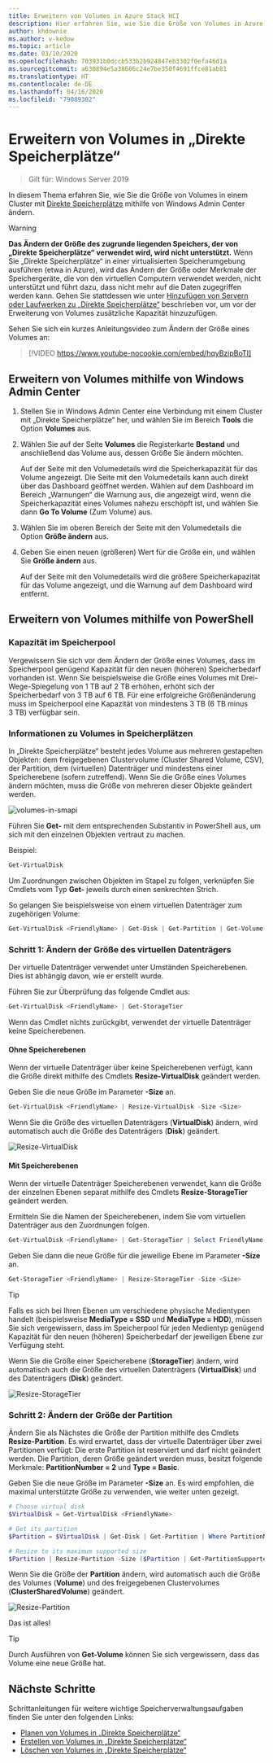 ```yaml
---
title: Erweitern von Volumes in Azure Stack HCI
description: Hier erfahren Sie, wie Sie die Größe von Volumes in Azure Stack HCI mithilfe von Windows Admin Center und PowerShell ändern.
author: khdownie
ms.author: v-kedow
ms.topic: article
ms.date: 03/10/2020
ms.openlocfilehash: 703931b0dccb533b2b924847eb3302f0efa46d1a
ms.sourcegitcommit: a630894e5a38666c24e7be350f4691ffce81ab81
ms.translationtype: HT
ms.contentlocale: de-DE
ms.lasthandoff: 04/16/2020
ms.locfileid: "79089302"
---
```

# <a name="extending-volumes-in-storage-spaces-direct"></a>Erweitern von Volumes in „Direkte Speicherplätze“
> Gilt für: Windows Server 2019

In diesem Thema erfahren Sie, wie Sie die Größe von Volumes in einem Cluster mit [Direkte Speicherplätze](/windows-server/storage/storage-spaces/storage-spaces-direct-overview) mithilfe von Windows Admin Center ändern.

> [!WARNING]
> **Das Ändern der Größe des zugrunde liegenden Speichers, der von „Direkte Speicherplätze“ verwendet wird, wird nicht unterstützt.** Wenn Sie „Direkte Speicherplätze“ in einer virtualisierten Speicherumgebung ausführen (etwa in Azure), wird das Ändern der Größe oder Merkmale der Speichergeräte, die von den virtuellen Computern verwendet werden, nicht unterstützt und führt dazu, dass nicht mehr auf die Daten zugegriffen werden kann. Gehen Sie stattdessen wie unter [Hinzufügen von Servern oder Laufwerken zu „Direkte Speicherplätze“](/windows-server/storage/storage-spaces/add-nodes) beschrieben vor, um vor der Erweiterung von Volumes zusätzliche Kapazität hinzuzufügen.

Sehen Sie sich ein kurzes Anleitungsvideo zum Ändern der Größe eines Volumes an:

> [!VIDEO https://www.youtube-nocookie.com/embed/hqyBzipBoTI]

## <a name="extending-volumes-using-windows-admin-center"></a>Erweitern von Volumes mithilfe von Windows Admin Center

1. Stellen Sie in Windows Admin Center eine Verbindung mit einem Cluster mit „Direkte Speicherplätze“ her, und wählen Sie im Bereich **Tools** die Option **Volumes** aus.
2. Wählen Sie auf der Seite **Volumes** die Registerkarte **Bestand** und anschließend das Volume aus, dessen Größe Sie ändern möchten.

    Auf der Seite mit den Volumedetails wird die Speicherkapazität für das Volume angezeigt. Die Seite mit den Volumedetails kann auch direkt über das Dashboard geöffnet werden. Wählen auf dem Dashboard im Bereich „Warnungen“ die Warnung aus, die angezeigt wird, wenn die Speicherkapazität eines Volumes nahezu erschöpft ist, und wählen Sie dann **Go To Volume** (Zum Volume) aus.

4. Wählen Sie im oberen Bereich der Seite mit den Volumedetails die Option **Größe ändern** aus.
5. Geben Sie einen neuen (größeren) Wert für die Größe ein, und wählen Sie **Größe ändern** aus.

    Auf der Seite mit den Volumedetails wird die größere Speicherkapazität für das Volume angezeigt, und die Warnung auf dem Dashboard wird entfernt.

## <a name="extending-volumes-using-powershell"></a>Erweitern von Volumes mithilfe von PowerShell

### <a name="capacity-in-the-storage-pool"></a>Kapazität im Speicherpool

Vergewissern Sie sich vor dem Ändern der Größe eines Volumes, dass im Speicherpool genügend Kapazität für den neuen (höheren) Speicherbedarf vorhanden ist. Wenn Sie beispielsweise die Größe eines Volumes mit Drei-Wege-Spiegelung von 1 TB auf 2 TB erhöhen, erhöht sich der Speicherbedarf von 3 TB auf 6 TB. Für eine erfolgreiche Größenänderung muss im Speicherpool eine Kapazität von mindestens 3 TB (6 TB minus 3 TB) verfügbar sein.

### <a name="familiarity-with-volumes-in-storage-spaces"></a>Informationen zu Volumes in Speicherplätzen

In „Direkte Speicherplätze“ besteht jedes Volume aus mehreren gestapelten Objekten: dem freigegebenen Clustervolume (Cluster Shared Volume, CSV), der Partition, dem (virtuellen) Datenträger und mindestens einer Speicherebene (sofern zutreffend). Wenn Sie die Größe eines Volumes ändern möchten, muss die Größe von mehreren dieser Objekte geändert werden.

![volumes-in-smapi](media/extend-volumes/volumes-in-smapi.png)

Führen Sie **Get-** mit dem entsprechenden Substantiv in PowerShell aus, um sich mit den einzelnen Objekten vertraut zu machen.

Beispiel:

```PowerShell
Get-VirtualDisk
```

Um Zuordnungen zwischen Objekten im Stapel zu folgen, verknüpfen Sie Cmdlets vom Typ **Get-** jeweils durch einen senkrechten Strich.

So gelangen Sie beispielsweise von einem virtuellen Datenträger zum zugehörigen Volume:

```PowerShell
Get-VirtualDisk <FriendlyName> | Get-Disk | Get-Partition | Get-Volume 
```

### <a name="step-1--resize-the-virtual-disk"></a>Schritt 1: Ändern der Größe des virtuellen Datenträgers

Der virtuelle Datenträger verwendet unter Umständen Speicherebenen. Dies ist abhängig davon, wie er erstellt wurde.

Führen Sie zur Überprüfung das folgende Cmdlet aus:

```PowerShell
Get-VirtualDisk <FriendlyName> | Get-StorageTier 
```

Wenn das Cmdlet nichts zurückgibt, verwendet der virtuelle Datenträger keine Speicherebenen.

#### <a name="no-storage-tiers"></a>Ohne Speicherebenen

Wenn der virtuelle Datenträger über keine Speicherebenen verfügt, kann die Größe direkt mithilfe des Cmdlets **Resize-VirtualDisk** geändert werden.

Geben Sie die neue Größe im Parameter **-Size** an.

```PowerShell
Get-VirtualDisk <FriendlyName> | Resize-VirtualDisk -Size <Size>
```

Wenn Sie die Größe des virtuellen Datenträgers (**VirtualDisk**) ändern, wird automatisch auch die Größe des Datenträgers (**Disk**) geändert.

![Resize-VirtualDisk](media/extend-volumes/Resize-VirtualDisk.gif)

#### <a name="with-storage-tiers"></a>Mit Speicherebenen

Wenn der virtuelle Datenträger Speicherebenen verwendet, kann die Größe der einzelnen Ebenen separat mithilfe des Cmdlets **Resize-StorageTier** geändert werden.

Ermitteln Sie die Namen der Speicherebenen, indem Sie vom virtuellen Datenträger aus den Zuordnungen folgen.

```PowerShell
Get-VirtualDisk <FriendlyName> | Get-StorageTier | Select FriendlyName
```

Geben Sie dann die neue Größe für die jeweilige Ebene im Parameter **-Size** an.

```PowerShell
Get-StorageTier <FriendlyName> | Resize-StorageTier -Size <Size>
```

> [!TIP]
> Falls es sich bei Ihren Ebenen um verschiedene physische Medientypen handelt (beispielsweise **MediaType = SSD** und **MediaType = HDD**), müssen Sie sich vergewissern, dass im Speicherpool für jeden Medientyp genügend Kapazität für den neuen (höheren) Speicherbedarf der jeweiligen Ebene zur Verfügung steht.

Wenn Sie die Größe einer Speicherebene (**StorageTier**) ändern, wird automatisch auch die Größe des virtuellen Datenträgers (**VirtualDisk**) und des Datenträgers (**Disk**) geändert.

![Resize-StorageTier](media/extend-volumes/Resize-StorageTier.gif)

### <a name="step-2--resize-the-partition"></a>Schritt 2: Ändern der Größe der Partition

Ändern Sie als Nächstes die Größe der Partition mithilfe des Cmdlets **Resize-Partition**. Es wird erwartet, dass der virtuelle Datenträger über zwei Partitionen verfügt: Die erste Partition ist reserviert und darf nicht geändert werden. Die Partition, deren Größe geändert werden muss, besitzt folgende Merkmale: **PartitionNumber = 2** und **Type = Basic**.

Geben Sie die neue Größe im Parameter **-Size** an. Es wird empfohlen, die maximal unterstützte Größe zu verwenden, wie weiter unten gezeigt.

```PowerShell
# Choose virtual disk
$VirtualDisk = Get-VirtualDisk <FriendlyName>

# Get its partition
$Partition = $VirtualDisk | Get-Disk | Get-Partition | Where PartitionNumber -Eq 2

# Resize to its maximum supported size 
$Partition | Resize-Partition -Size ($Partition | Get-PartitionSupportedSize).SizeMax
```

Wenn Sie die Größe der **Partition** ändern, wird automatisch auch die Größe des Volumes (**Volume**) und des freigegebenen Clustervolumes (**ClusterSharedVolume**) geändert.

![Resize-Partition](media/extend-volumes/Resize-Partition.gif)

Das ist alles!

> [!TIP]
> Durch Ausführen von **Get-Volume** können Sie sich vergewissern, dass das Volume eine neue Größe hat.

## <a name="next-steps"></a>Nächste Schritte

Schrittanleitungen für weitere wichtige Speicherverwaltungsaufgaben finden Sie unter den folgenden Links:

- [Planen von Volumes in „Direkte Speicherplätze“](/windows-server/storage/storage-spaces/plan-volumes)
- [Erstellen von Volumes in „Direkte Speicherplätze“](/windows-server/storage/storage-spaces/create-volumes)
- [Löschen von Volumes in „Direkte Speicherplätze“](/windows-server/storage/storage-spaces/delete-volumes)